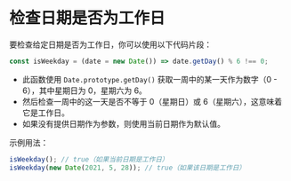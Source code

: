 # 检查日期是否为工作日

要检查给定日期是否为工作日，你可以使用以下代码片段：

```js
const isWeekday = (date = new Date()) => date.getDay() % 6 !== 0;
```

- 此函数使用 `Date.prototype.getDay()` 获取一周中的某一天作为数字（0 - 6），其中星期日为 0，星期六为 6。
- 然后检查一周中的这一天是否不等于 0（星期日）或 6（星期六），这意味着它是工作日。
- 如果没有提供日期作为参数，则使用当前日期作为默认值。

示例用法：

```js
isWeekday(); // true（如果当前日期是工作日）
isWeekday(new Date(2021, 5, 28)); // true（如果该日期是工作日）
```
